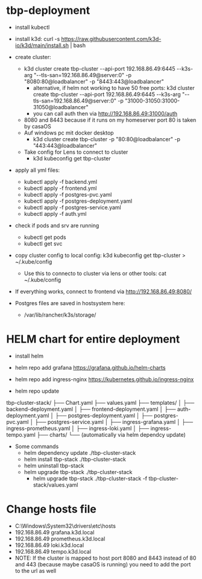 # tbp-deployment
- install kubectl 
- install k3d: curl -s https://raw.githubusercontent.com/k3d-io/k3d/main/install.sh | bash
- create cluster: 
  - k3d cluster create tbp-cluster --api-port 192.168.86.49:6445 --k3s-arg "--tls-san=192.168.86.49@server:0" -p "8080:80@loadbalancer" -p "8443:443@loadbalancer"
    - alternative, if helm not working to have 50 free ports: k3d cluster create tbp-cluster    --api-port 192.168.86.49:6445    --k3s-arg "--tls-san=192.168.86.49@server:0"    -p "31000-31050:31000-31050@loadbalancer"
    - you can call auth then via http://192.168.86.49:31000/auth
  - 8080 and 8443 because if it runs on my homeserver port 80 is taken by casaOS
  - Auf windows pc mit docker desktop
    - k3d cluster create tbp-cluster -p "80:80@loadbalancer" -p "443:443@loadbalancer"
  - Take config for Lens to connect to cluster
    - k3d kubeconfig get tbp-cluster
    
- apply all yml files:
  - kubectl apply -f backend.yml
  - kubectl apply -f frontend.yml
  - kubectl apply -f postgres-pvc.yaml
  - kubectl apply -f postgres-deployment.yaml
  - kubectl apply -f postgres-service.yaml
  - kubectl apply -f auth.yml

- check if pods and srv are running
  - kubectl get pods
  - kubectl get svc
 
- copy cluster config to local config: k3d kubeconfig get tbp-cluster > ~/.kube/config
  - Use this to connecto to cluster via lens or other tools: cat ~/.kube/config
 
- If everything works, connect to frontend via http://192.168.86.49:8080/

- Postgres files are saved in hostsystem here:
  - /var/lib/rancher/k3s/storage/

  
# HELM chart for entire deployment

- install helm

- helm repo add grafana https://grafana.github.io/helm-charts
- helm repo add ingress-nginx https://kubernetes.github.io/ingress-nginx

- helm repo update

tbp-cluster-stack/
├── Chart.yaml
├── values.yaml
├── templates/
│   ├── backend-deployment.yaml
│   ├── frontend-deployment.yaml
│   ├── auth-deployment.yaml
│   ├── postgres-deployment.yaml
│   ├── postgres-pvc.yaml
│   ├── postgres-service.yaml
│   ├── ingress-grafana.yaml
│   ├── ingress-prometheus.yaml
│   ├── ingress-loki.yaml
│   ├── ingress-tempo.yaml
├── charts/
    └── (automatically via helm dependcy update)

- Some commands
  - helm dependency update ./tbp-cluster-stack
  - helm install tbp-stack ./tbp-cluster-stack
  - helm uninstall tbp-stack
  - helm upgrade tbp-stack ./tbp-cluster-stack
    - helm upgrade tbp-stack ./tbp-cluster-stack -f tbp-cluster-stack/values.yaml

# Change hosts file
- C:\Windows\System32\drivers\etc\hosts
- 192.168.86.49 grafana.k3d.local
- 192.168.86.49 prometheus.k3d.local
- 192.168.86.49 loki.k3d.local
- 192.168.86.49 tempo.k3d.local
- NOTE: If the cluster is mapped to host port 8080 and 8443 instead of 80 and 443 (because maybe casaOS is running) you need to add the port to the url as well
